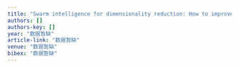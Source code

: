 ```yaml
---
title: "Swarm intelligence for dimensionality reduction: How to improve the non-negative matrix factorization with nature-inspired optimization methods"
authors: []
authors-key: []
year: "数据暂缺"
article-link: "数据暂缺"
venue: "数据暂缺"
bibex: "数据暂缺"
---
```

